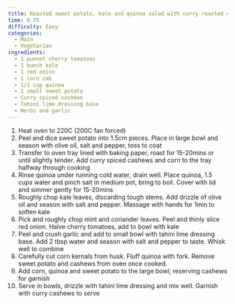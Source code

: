```yaml
---
title: Roasted sweet potato, kale and quinoa salad with curry roasted cashews
time: 0.75
difficulty: Easy
categories:
  - Main
  - Vegetarian
ingredients:
  - 1 punnet cherry tomatoes
  - 1 bunch kale
  - 1 red onion
  - 1 corn cob
  - 1/2 cup quinoa
  - 1 small sweet potato
  - Curry spiced cashews
  - Tahini lime dressing base
  - Herbs and garlic
---
```

1. Heat oven to 220C (200C fan forced)
2. Peel and dice sweet potato into 1.5cm pieces. Place in large bowl and season with olive oil, salt and pepper, toss to coat
3. Transfer to oven tray lined with baking paper, roast for 15-20mins or until slightly tender. Add curry spiced cashews and corn to the tray halfway through cooking
4. Rinse quinoa under running cold water, drain well. Place quinoa, 1.5 cups water and pinch salt in medium pot, bring to boil. Cover with lid and simmer gently for 15-20mins
5. Roughly chop kale leaves, discarding tough stems. Add drizzle of olive oil and season with salt and pepper. Massage with hands for 1min to soften kale
6. Pick and roughly chop mint and coriander leaves. Peel and thinly slice red onion. Halve cherry tomatoes, add to bowl with kale
7. Peel and crush garlic and add to small bowl with tahini lime dressing base. Add 2 tbsp water and season with salt and pepper to taste. Whisk well to combine
8. Carefully cut corn kernals from husk. Fluff quinoa with fork. Remove sweet potato and cashews from oven once cooked.
9. Add corn, quinoa and sweet potato to the large bowl, reserving cashews for garnish
10. Serve in bowls, drizzle with tahini lime dressing and mix well. Garnish with curry cashews to serve
